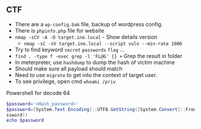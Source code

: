 ## CTF
- There are a `wp-config.bak` file, backup of wordpress config.
- There is `phpinfo.php` file for website
- `nmap -sCV -A -O target.ine.local` - Show details version
    - `nmap -sC -sV target.ine.local --script vuln --min-rate 1000`
- Try to find keyword `secret` `passwords` `flag` ...
- `find . -type f -exec grep -l 'FL@G' {} +` Grep the result in folder
- In meterpreter, use `hashdump` to dump the hash of victim machine
- Should make sure all payload should match
- Need to use `migrate` to get into the context of target user.
- To see privilege, open cmd `whoami /priv`

Powershell for decode 64
```powershell
$password='<Hash_password>'
$password=[System.Text.Encoding]::UTF8.GetString([System.Convert]::FromBase64String($pa
ssword))
echo $password
```